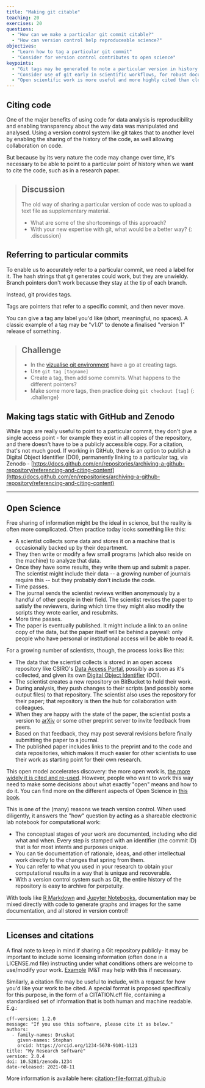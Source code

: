 ```yaml
---
title: "Making git citable"
teaching: 20
exercises: 20
questions:
  - "How can we make a particular git commit citable?"
  - "How can version control help reproduceable science?"
objectives:
  - "Learn how to tag a particular git commit"
  - "Consider for version control contributes to open science"
keypoints:
  - "Git tags may be generated to note a particular version in history."
  - "Consider use of git early in scientific workflows, for robust documentation"
  - "Open scientific work is more useful and more highly cited than closed."
---
```


## Citing code

One of the major benefits of using code for data analysis is reproducibility and enabling transparency about the way data was manipulated and analysed. Using a version control system like git takes that to another level by enabling the sharing of the history of the code, as well allowing collaboration on code. 

But because by its very nature the code may change over time, it's necessary to be able to point to a particular point of history when we want to cite the code, such as in a research paper. 

> ## Discussion
> The old way of sharing a particular version of code was to upload a text file as supplementary material.
> - What are some of the shortcomings of this approach?
> - With your new expertise with git, what would be a better way?
{: .discussion}



## Referring to particular commits

To enable us to accurately refer to a particular commit, we need a label for it. The hash strings that git generates could work, but they are unwieldy. Branch pointers don't work because they stay at the tip of each branch.

Instead, git provides tags.

Tags are pointers that refer to a specific commit, and then never move. 

You can give a tag any label you'd like (short, meaningful, no spaces). A classic example of a tag may be "v1.0" to denote
a finalised "version 1" release of something.  

> ## Challenge
>
> - In the [vizualise git environment](http://git-school.github.io/visualizing-git/) have a go at creating tags.
> - Use `git tag [tagname]`
> - Create a tag, then add some commits. What happens to the different pointers?
> - Make some more tags, then practice doing `git checkout [tag]`
{: .challenge}

## Making tags static with GitHub and Zenodo

While tags are really useful to point to a particular commit, they don't give a single access point - for 
example they exist in all copies of the repository, and there doesn't have to be a publicly accessible copy. 
For a citation, that's not much good. 
If working in GitHub, there is an option to publish a Digital Object Identifier (DOI), permanently linking to a 
particular tag, via Zenodo - 
[https://docs.github.com/en/repositories/archiving-a-github-repository/referencing-and-citing-content](https://docs.github.com/en/repositories/archiving-a-github-repository/referencing-and-citing-content)
  
  
---
  
## Open Science

Free sharing of information might be the ideal in science, but the reality is often more complicated.
Often practice today looks something like this:

- A scientist collects some data and stores it on a machine that is occasionally backed up by their department.
- They then write or modify a few small programs (which also reside on the machine) to analyze that data.
- Once they have some results, they write them up and submit a paper. The scientist might include their 
  data -- a growing number of journals require this -- but they probably don't include the code.
- Time passes.
- The journal sends the scientist reviews written anonymously by a handful of other people in their field.
  The scientist revises the paper to satisfy the reviewers, during which time they might also modify the 
  scripts they wrote earlier, and resubmits.
- More time passes.
- The paper is eventually published. It might include a link to an online copy of the data,
  but the paper itself will be behind a paywall: only people who have personal or institutional access
  will be able to read it.

For a growing number of scientists, though, the process looks like this:

- The data that the scientist collects is stored in an open access repository
  like CSIRO's [Data Access Portal](https://data.csiro.au/), possibly as soon as it's collected,
  and given its own
  [Digital Object Identifier](https://en.wikipedia.org/wiki/Digital_object_identifier) (DOI). 
- The scientist creates a new repository on BitBucket to hold their work.
- During analysis, they push changes to their scripts (and possibly some output files) to that repository.
  The scientist also uses the repository for their paper; that repository is then the hub for collaboration 
  with colleagues.
- When they are happy with the state of the paper, the scientist posts a version to [arXiv](https://arxiv.org/)
  or some other preprint server to invite feedback from peers.
- Based on that feedback, they may post several revisions before finally submitting the paper to a journal.
- The published paper includes links to the preprint and to the code and data repositories, which 
  makes it much easier for other scientists to use their work as starting point for their own research.

This open model accelerates discovery:
the more open work is,
[the more widely it is cited and re-used](https://doi.org/10.1371/journal.pone.0000308).
However, people who want to work this way need to make some decisions about what exactly 
"open" means and how to do it. You can find more on the different aspects of 
Open Science in [this book](https://link.springer.com/book/10.1007/978-3-319-00026-8).

This is one of the (many) reasons we teach version control.
When used diligently, it answers the "how" question by acting as a shareable electronic lab notebook 
for computational work:

- The conceptual stages of your work are documented, including who did
  what and when. Every step is stamped with an identifier (the commit ID)
  that is for most intents and purposes unique.
- You can tie documentation of rationale, ideas, and other
  intellectual work directly to the changes that spring from them.
- You can refer to what you used in your research to obtain your
  computational results in a way that is unique and recoverable.
- With a version control system such as Git,
  the entire history of the repository is easy to archive for perpetuity.

With tools like [R Markdown](https://rmarkdown.rstudio.com/) and 
[Jupyter Notebooks](https://jupyter.org/), documentation may be mixed directly with code 
to generate graphs and images for the same documentation, and all stored in version control!  
   
  
---
  
## Licenses and citations

A final note to keep in mind if sharing a Git repository publicly- it may be important to 
include some licensing information (often done in a LICENSE.md file) instructing under what
conditions others are welcome to use/modify your work. 
[Example](https://github.com/csiro-data-school/git-intro-23/blob/gh-pages/LICENSE.md)
IM&T may help with this if necessary. 
  
Similarly, a citation file may be useful to include, with a request for how you'd like your work 
to be cited. A special format is proposed specifically for this purpose, in the form of 
a CITATION.cff file, containing a standardised set of information that is both human and
machine readable. E.g.:  
  
```
cff-version: 1.2.0
message: "If you use this software, please cite it as below."
authors:
  - family-names: Druskat
    given-names: Stephan
    orcid: https://orcid.org/1234-5678-9101-1121
title: "My Research Software"
version: 2.0.4
doi: 10.5281/zenodo.1234
date-released: 2021-08-11
```

More information is available here:  [citation-file-format.github.io](https://citation-file-format.github.io/)
